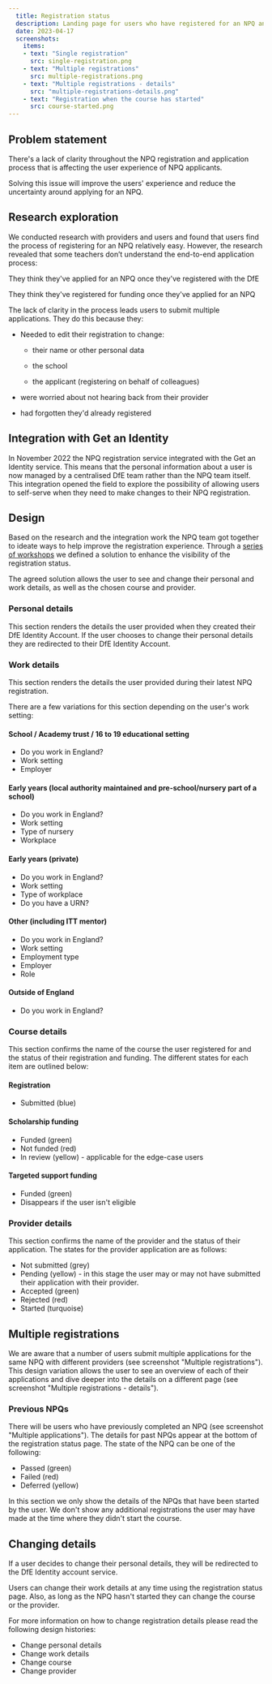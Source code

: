 ```yaml
---
  title: Registration status
  description: Landing page for users who have registered for an NPQ and return to the service.
  date: 2023-04-17
  screenshots:
    items:
    - text: "Single registration"
      src: single-registration.png
    - text: "Multiple registrations"
      src: multiple-registrations.png
    - text: "Multiple registrations - details"
      src: "multiple-registrations-details.png"
    - text: "Registration when the course has started"
      src: course-started.png
---
```


## Problem statement

There's a lack of clarity throughout the NPQ registration and application process that is affecting the user experience of NPQ applicants.

Solving this issue will improve the users' experience and reduce the uncertainty around applying for an NPQ.

## Research exploration
We conducted research with providers and users and found that users find the process of registering for an NPQ relatively easy. However, the research revealed that some teachers don’t understand the end-to-end application process:

They think they've applied for an NPQ once they've registered with the DfE  

They think they've registered for funding once they've applied for an NPQ  

The lack of clarity in the process leads users to submit multiple applications. They do this because they:

- Needed to edit their registration to change:

  - their name or other personal data

  - the school

  - the applicant (registering on behalf of colleagues)

- were worried about not hearing back from their provider  

- had forgotten they'd already registered  



## Integration with Get an Identity

In November 2022 the NPQ registration service integrated with the Get an Identity service. This means that the personal information about a user is now managed by a centralised DfE team rather than the NPQ team itself. This integration opened the field to explore the possibility of allowing users to self-serve when they need to make changes to their NPQ registration.  



## Design

Based on the research and the integration work the NPQ team got together to ideate ways to help improve the registration experience. Through a [series of workshops](https://lucid.app/lucidspark/1a787433-4654-43ff-b60b-7f6a1b9fc1d9/edit?viewport_loc=-14009%2C-1431%2C7569%2C4016%2C0_0&invitationId=inv_7b79ff35-5c8f-41b0-8f09-4b9ffb994113) we defined a solution to enhance the visibility of the registration status.  

The agreed solution allows the user to see and change their personal and work details, as well as the chosen course and provider.

### Personal details

This section renders the details the user provided when they created their DfE Identity Account. If the user chooses to change their personal details they are redirected to their DfE Identity Account.

### Work details

This section renders the details the user provided during their latest NPQ registration.

There are a few variations for this section depending on the user's work setting:

#### School / Academy trust / 16 to 19 educational setting
- Do you work in England?
- Work setting
- Employer

#### Early years (local authority maintained and pre-school/nursery part of a school)
- Do you work in England?
- Work setting
- Type of nursery
- Workplace

#### Early years (private)
- Do you work in England?
- Work setting
- Type of workplace
- Do you have a URN?

#### Other (including ITT mentor)
- Do you work in England?
- Work setting
- Employment type
- Employer
- Role

#### Outside of England
- Do you work in England?


### Course details

This section confirms the name of the course the user registered for and the status of their registration and funding. The different states for each item are outlined below:

#### Registration
- Submitted (blue)

#### Scholarship funding
- Funded (green)
- Not funded (red)
- In review (yellow) - applicable for the edge-case users

#### Targeted support funding
- Funded (green)
- Disappears if the user isn't eligible


### Provider details

This section confirms the name of the provider and the status of their application. The states for the provider application are as follows:
- Not submitted (grey)
- Pending (yellow) - in this stage the user may or may not have submitted their application with their provider.
- Accepted (green)
- Rejected (red)
- Started (turquoise)


## Multiple registrations

We are aware that a number of users submit multiple applications for the same NPQ with different providers (see screenshot "Multiple registrations"). This design variation allows the user to see an overview of each of their applications and dive deeper into the details on a different page (see screenshot "Multiple registrations - details").

### Previous NPQs

There will be users who have previously completed an NPQ (see screenshot "Multiple applications"). The details for past NPQs appear at the bottom of the registration status page. The state of the NPQ can be one of the following:
- Passed (green)
- Failed (red)
- Deferred (yellow)

In this section we only show the details of the NPQs that have been started by the user. We don't show any additional registrations the user may have made at the time where they didn't start the course.

## Changing details

If a user decides to change their personal details, they will be redirected to the DfE Identity account service.

Users can change their work details at any time using the registration status page. Also, as long as the NPQ hasn't started they can change the course or the provider.

For more information on how to change registration details please read the following design histories:
- Change personal details
- Change work details
- Change course
- Change provider
